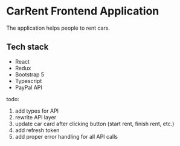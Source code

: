 # CarRent Frontend Application

The application helps people to rent cars.

## Tech stack
* React
* Redux
* Bootstrap 5
* Typescript
* PayPal API

todo:
1. add types for API
2. rewrite API layer
3. update car card after clicking button (start rent, finish rent, etc.)
4. add refresh token
5. add proper error handling for all API calls
